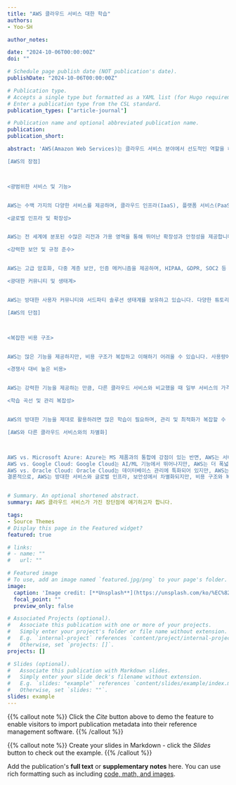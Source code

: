 ```yaml
---
title: "AWS 클라우드 서비스 대한 학습"
authors:
- Yoo-SH

author_notes:

date: "2024-10-06T00:00:00Z"
doi: ""

# Schedule page publish date (NOT publication's date).
publishDate: "2024-10-06T00:00:00Z"

# Publication type.
# Accepts a single type but formatted as a YAML list (for Hugo requirements).
# Enter a publication type from the CSL standard.
publication_types: ["article-journal"]

# Publication name and optional abbreviated publication name.
publication: 
publication_short: 

abstract: 'AWS(Amazon Web Services)는 클라우드 서비스 분야에서 선도적인 역할을 하고 있으며, 다양한 장점과 함께 몇 가지 단점도 있습니다. 주요 클라우드 서비스들과 비교했을 때 AWS만의 차별화된 특징을 중심으로 간략하게 살펴보겠습니다.

[AWS의 장점]



<광범위한 서비스 및 기능>


AWS는 수백 가지의 다양한 서비스를 제공하며, 클라우드 인프라(IaaS), 플랫폼 서비스(PaaS), 소프트웨어 서비스(SaaS) 등을 포괄합니다. 컴퓨팅, 스토리지, 데이터베이스, AI/ML, IoT, 보안 서비스 등 거의 모든 산업 분야와 비즈니스 요구를 지원합니다.

<글로벌 인프라 및 확장성>


AWS는 전 세계에 분포된 수많은 리전과 가용 영역을 통해 뛰어난 확장성과 안정성을 제공합니다. 사용자들은 지역별 요구에 따라 리소스를 손쉽게 배포하고 확장할 수 있어, 글로벌 시장에서 운영하는 기업에 특히 유리합니다.

<강력한 보안 및 규정 준수>


AWS는 고급 암호화, 다중 계층 보안, 인증 메커니즘을 제공하며, HIPAA, GDPR, SOC2 등 다양한 규정을 준수합니다. 금융, 의료, 공공 부문 등 보안 요구사항이 높은 분야에서도 신뢰받고 있습니다.

<광대한 커뮤니티 및 생태계>


AWS는 방대한 사용자 커뮤니티와 서드파티 솔루션 생태계를 보유하고 있습니다. 다양한 튜토리얼, 문서, 기술 지원이 쉽게 제공되며, 수많은 파트너 솔루션을 통해 특정 요구에 맞는 기능을 확장할 수 있습니다.

[AWS의 단점]



<복잡한 비용 구조>


AWS는 많은 기능을 제공하지만, 비용 구조가 복잡하고 이해하기 어려울 수 있습니다. 사용량에 따른 종량제 과금이 유연하지만, 예산 관리가 어려워질 수 있으며, 예상치 못한 높은 요금이 발생할 수 있습니다.

<경쟁사 대비 높은 비용>


AWS는 강력한 기능을 제공하는 만큼, 다른 클라우드 서비스와 비교했을 때 일부 서비스의 가격이 높을 수 있습니다. 예산에 민감한 스타트업이나 소규모 기업에게는 비용이 큰 부담이 될 수 있습니다.

<학습 곡선 및 관리 복잡성>


AWS의 방대한 기능을 제대로 활용하려면 많은 학습이 필요하며, 관리 및 최적화가 복잡할 수 있습니다. 특히 처음 시작하는 사용자에게는 과도한 서비스 옵션이 혼란스러울 수 있습니다.

[AWS와 다른 클라우드 서비스와의 차별화]



AWS vs. Microsoft Azure: Azure는 MS 제품과의 통합에 강점이 있는 반면, AWS는 서비스의 다양성과 전반적인 성숙도에서 앞섭니다.
AWS vs. Google Cloud: Google Cloud는 AI/ML 기능에서 뛰어나지만, AWS는 더 폭넓은 서비스와 글로벌 리전을 제공합니다.
AWS vs. Oracle Cloud: Oracle Cloud는 데이터베이스 관리에 특화되어 있지만, AWS는 전반적인 확장성과 다용도 기능에서 우위에 있습니다.
결론적으로, AWS는 방대한 서비스와 글로벌 인프라, 보안성에서 차별화되지만, 비용 구조와 복잡성 면에서 단점이 있을 수 있습니다.'


# Summary. An optional shortened abstract.
summary: AWS 클라우드 서비스가 가진 장단점에 얘기하고자 합니다.

tags:
- Source Themes
# Display this page in the Featured widget?
featured: true

# links:
# - name: ""
#   url: ""

# Featured image
# To use, add an image named `featured.jpg/png` to your page's folder. 
image:
  caption: 'Image credit: [**Unsplash**](https://unsplash.com/ko/%EC%82%AC%EC%A7%84/%EA%B0%88%EC%83%89-%ED%85%8C%EC%9D%B4%EB%B8%94-%EC%9C%84%EC%97%90-%EB%86%93%EC%9D%B8-macbook-pro-1SAnrIxw5OY)'
  focal_point: ""
  preview_only: false

# Associated Projects (optional).
#   Associate this publication with one or more of your projects.
#   Simply enter your project's folder or file name without extension.
#   E.g. `internal-project` references `content/project/internal-project/index.md`.
#   Otherwise, set `projects: []`.
projects: []

# Slides (optional).
#   Associate this publication with Markdown slides.
#   Simply enter your slide deck's filename without extension.
#   E.g. `slides: "example"` references `content/slides/example/index.md`.
#   Otherwise, set `slides: ""`.
slides: example
---
```


{{% callout note %}}
Click the *Cite* button above to demo the feature to enable visitors to import publication metadata into their reference management software.
{{% /callout %}}

{{% callout note %}}
Create your slides in Markdown - click the *Slides* button to check out the example.
{{% /callout %}}

Add the publication's **full text** or **supplementary notes** here. You can use rich formatting such as including [code, math, and images](https://docs.hugoblox.com/content/writing-markdown-latex/).
